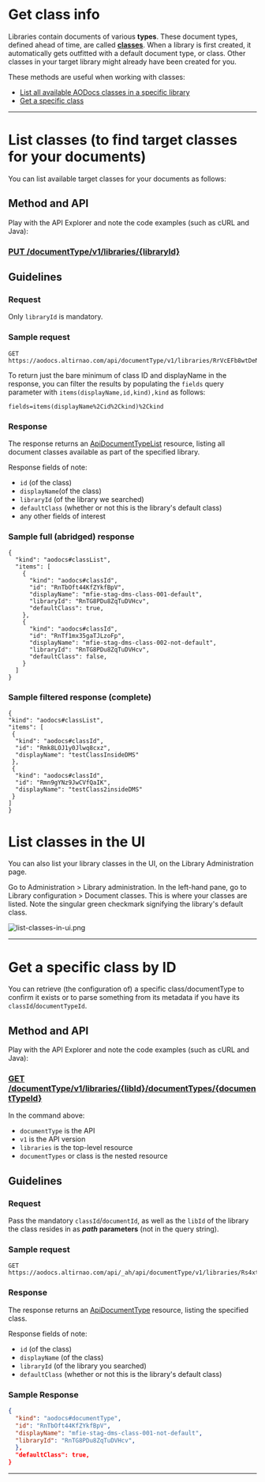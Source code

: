 # Get class info

Libraries contain documents of various **types**.  These document types, defined ahead of time, are called **[classes](https://support.aodocs.com/hc/en-us/articles/205655634)**.  When a library is first created, it automatically gets outfitted with a default document type, or class.  Other classes in your target library might already have been created for you.

These methods are useful when working with classes:

* [List all available AODocs classes in a specific library](#heading=h.z5cmdwh1c18a)
* [Get a specific class](#heading=h.z5cmdwh1c18a)

---


# List classes (to find target classes for your documents)

You can list available target classes for your documents as follows:

## Method and API

Play with the API Explorer and note the code examples (such as cURL and Java):

### [PUT /documentType/v1/libraries/{libraryId}](https://api.aodocs-staging.com/docs/aodocs-staging.altirnao.com/1/routes/documentType/v1/libraries/%7BlibraryId%7D/get)

## Guidelines

### Request

Only ````libraryId```` is mandatory.

### Sample request

```
GET https://aodocs.altirnao.com/api/documentType/v1/libraries/RrVcEFb8wtDeNAnlmNN
```

To return just the bare minimum of class ID and displayName in the response, you can filter the results by populating the ````fields```` query parameter with ````items(displayName,id,kind),kind```` as follows:

```
fields=items(displayName%2Cid%2Ckind)%2Ckind
```

### Response

The response returns an [ApiDocumentTypeList](https://api.aodocs-staging.com/docs/aodocs-staging.altirnao.com/1/types/ApiDocumentTypeList) resource, listing all document classes available as part of the specified library.

Response fields of note:

*   ````id```` (of the class)
*   ```displayName```(of the class)
*   ```libraryId``` (of the library we searched)
*   ```defaultClass``` (whether or not this is the library's default class)
*   any other fields of interest

### Sample full (abridged) response

```
{
  "kind": "aodocs#classList",
  "items": [
    {
      "kind": "aodocs#classId",
      "id": "RnTbOft44KfZYkfBpV",
      "displayName": "mfie-stag-dms-class-001-default",
      "libraryId": "RnTG8PDu8ZqTuDVHcv",
      "defaultClass": true,
    },
    {
      "kind": "aodocs#classId",
      "id": "RnTf1mx35gaTJLzoFp",
      "displayName": "mfie-stag-dms-class-002-not-default",
      "libraryId": "RnTG8PDu8ZqTuDVHcv",
      "defaultClass": false,
    }
  ]
}
```

### Sample filtered response (complete)

```
{
"kind": "aodocs#classList",
"items": [
 {
  "kind": "aodocs#classId",
  "id": "Rmk8LOJ1y0Jlwq8cxz",
  "displayName": "testClassInsideDMS"
 },
 {
  "kind": "aodocs#classId",
  "id": "Rmn9gYNz9JwCVfQaIK",
  "displayName": "testClass2insideDMS"
 }
]
}
```

# List classes in the UI

You can also list your library classes in the UI, on the Library Administration page.

Go to Administration > Library administration.  In the left-hand pane, go to Library configuration > Document classes.  This is where your classes are listed.  Note the singular green checkmark signifying the library's default class.

![list-classes-in-ui.png](/img/list-classes-in-ui.png)


_____________________________

# Get a specific class by ID

You can retrieve (the configuration of) a specific class/documentType to confirm it exists or to parse something from its metadata if you have its `classId`/`documentTypeId`.

## Method and API

Play with the API Explorer and note the code examples (such as cURL and Java):

### [GET /documentType/v1/libraries/{libId}/documentTypes/{documentTypeId}](https://api.aodocs-staging.com/docs/aodocs-staging.altirnao.com/1/routes/documentType/v1/libraries/%7BlibId%7D/documentTypes/%7BdocumentTypeId%7D/get)

In the command above:
* ```documentType``` is the API
* ```v1``` is the API version
* ```libraries``` is the top-level resource
* ```documentTypes``` or class is the nested resource

## Guidelines

### Request

Pass the mandatory ````classId````/````documentId````, as well as the ````libId```` of the library the class resides in as **_path_ parameters** (not in the query string).


### Sample request
```
GET https://aodocs.altirnao.com/api/_ah/api/documentType/v1/libraries/Rs4xtue6axGNklquDP/documentTypes/Rs4xuIg6e45fvAsn9L
```

### Response

The response returns an [ApiDocumentType](https://api.aodocs-staging.com/docs/aodocs-staging.altirnao.com/1/types/ApiDocumentType) resource, listing the specified class.

Response fields of note:

*   ```id``` (of the class)
*   ```displayName``` (of the class)
*   ```libraryId``` (of the library you searched)
*   ```defaultClass``` (whether or not this is the library's default class)

### Sample Response

```json
{
  "kind": "aodocs#documentType",
  "id": "RnTbOft44KfZYkfBpV",
  "displayName": "mfie-stag-dms-class-001-not-default",
  "libraryId": "RnTG8PDu8ZqTuDVHcv",
  },
  "defaultClass": true,
}
```
---